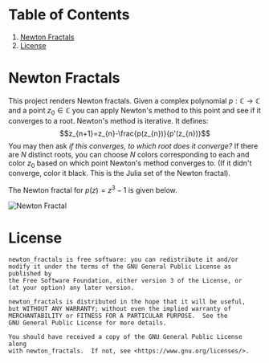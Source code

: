 # Table of Contents
1. [Newton Fractals](#nf)
2. [License](#license)

# Newton Fractals <a name="nf"></a>
This project renders Newton fractals. Given a complex polynomial
$p:\mathbb{C}\rightarrow\mathbb{C}$ and a point $z_{0}\in\mathbb{C}$ you can
apply Newton's method to this point and see if it converges to a root. Newton's
method is iterative. It defines:
$$z_{n+1}=z_{n}-\frac{p(z_{n})}{p'(z_{n})}$$
You may then ask *if this converges, to which root does it converge?* If there
are $N$ distinct roots, you can choose $N$ colors corresponding to each
and color $z_{0}$ based on which point Newton's method converges to. (If it
didn't converge, color it black. This is the Julia set of the Newton fractal).

The Newton fractal for $p(z)=z^{3}-1$ is given below.

![Newton Fractal](https://math.dartmouth.edu/~rmaguire/assets/newton_fractal_z_cubed_minus_one.png "Newton Fractal")


# License
    newton_fractals is free software: you can redistribute it and/or
    modify it under the terms of the GNU General Public License as published by
    the Free Software Foundation, either version 3 of the License, or
    (at your option) any later version.

    newton_fractals is distributed in the hope that it will be useful,
    but WITHOUT ANY WARRANTY; without even the implied warranty of
    MERCHANTABILITY or FITNESS FOR A PARTICULAR PURPOSE.  See the
    GNU General Public License for more details.

    You should have received a copy of the GNU General Public License along
    with newton_fractals.  If not, see <https://www.gnu.org/licenses/>.
